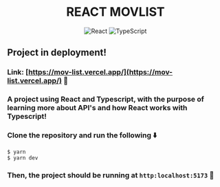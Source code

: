 
<div align='center'> 

# REACT MOVLIST

![React](https://img.shields.io/badge/react-%2320232a.svg?style=for-the-badge&logo=react&logoColor=%2361DAFB)
![TypeScript](https://img.shields.io/badge/typescript-%23007ACC.svg?style=for-the-badge&logo=typescript&logoColor=white)

</div>

## Project in deployment!
### Link: [https://mov-list.vercel.app/](https://mov-list.vercel.app/) 🔗

### A project using React and Typescript, with the purpose of learning more about API's and how React works with Typescript!


### Clone the repository and run the following ⬇️

```console
$ yarn
$ yarn dev
```

### Then, the project should be running at `http:localhost:5173` 🚀


